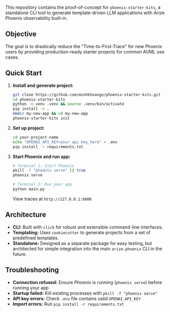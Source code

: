 This repository contains the proof-of-concept for `phoenix-starter-kits`, a standalone CLI tool to generate template-driven LLM applications with Arize Phoenix observability built-in.

## Objective

The goal is to drastically reduce the "Time-to-First-Trace" for new Phoenix users by providing production-ready starter projects for common AI/ML use cases.

## Quick Start

1.  **Install and generate project:**
    ```bash
    git clone https://github.com/minhkhoango/phoenix-starter-kits.git
    cd phoenix-starter-kits
    python -m venv .venv && source .venv/bin/activate
    pip install -e .
    mkdir my-new-app && cd my-new-app
    phoenix-starter-kits init
    ```

2.  **Set up project:**
    ```bash
    cd your-project-name
    echo "OPENAI_API_KEY=your_api_key_here" > .env
    pip install -r requirements.txt
    ```

3.  **Start Phoenix and run app:**
    ```bash
    # Terminal 1: Start Phoenix
    pkill -f "phoenix serve" || true
    phoenix serve
    
    # Terminal 2: Run your app
    python main.py
    ```
    View traces at `http://127.0.0.1:6006`

## Architecture

-   **CLI:** Built with `click` for robust and extensible command-line interfaces.
-   **Templating:** Uses `cookiecutter` to generate projects from a set of predefined templates.
-   **Standalone:** Designed as a separate package for easy testing, but architected for simple integration into the main `arize-phoenix` CLI in the future.

## Troubleshooting

- **Connection refused:** Ensure Phoenix is running (`phoenix serve`) before running your app
- **Startup failed:** Kill existing processes with `pkill -f "phoenix serve"`
- **API key errors:** Check `.env` file contains valid `OPENAI_API_KEY`
- **Import errors:** Run `pip install -r requirements.txt`
